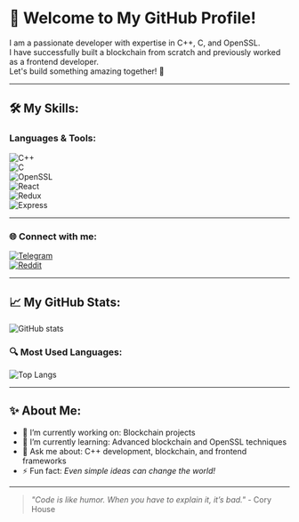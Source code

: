 # 👋 Welcome to My GitHub Profile!

I am a passionate developer with expertise in C++, C, and OpenSSL.  
I have successfully built a blockchain from scratch and previously worked as a frontend developer.  
Let's build something amazing together! 🚀

---

## 🛠 My Skills:
### Languages & Tools:
![C++](https://img.shields.io/badge/C++-blue?logo=c%2B%2B&logoColor=white)  
![C](https://img.shields.io/badge/C-%2300599C.svg?logo=c&logoColor=white)  
![OpenSSL](https://img.shields.io/badge/OpenSSL-%234A8CF7.svg?logo=openssl&logoColor=white)  
![React](https://img.shields.io/badge/React-%2320232a.svg?logo=react&logoColor=%2361DAFB)  
![Redux](https://img.shields.io/badge/Redux-%23593d88.svg?logo=redux&logoColor=white)  
![Express](https://img.shields.io/badge/Express-%23000000.svg?logo=express&logoColor=white)

---

### 🌐 Connect with me:
[![Telegram](https://img.shields.io/badge/Telegram-blue?logo=telegram&logoColor=white)](https://t.me/hornet468)  
[![Reddit](https://img.shields.io/badge/Reddit-%23FF4500.svg?logo=reddit&logoColor=white)](https://www.reddit.com/u/tomhelington/s/vL3VIVlGYQ)

---

## 📈 My GitHub Stats:
![GitHub stats](https://github-readme-stats.vercel.app/api?username=hornet468&show_icons=true&theme=radical)

### 🔍 Most Used Languages:
![Top Langs](https://github-readme-stats.vercel.app/api/top-langs/?username=hornet468&layout=compact&theme=radical)

---

## ✨ About Me:
- 🔭 I’m currently working on: Blockchain projects  
- 🌱 I’m currently learning: Advanced blockchain and OpenSSL techniques  
- 💬 Ask me about: C++ development, blockchain, and frontend frameworks  
- ⚡️ Fun fact: _Even simple ideas can change the world!_

---

> _"Code is like humor. When you have to explain it, it’s bad."_ - Cory House
